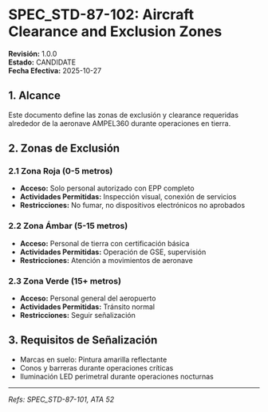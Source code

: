# SPEC_STD-87-102: Aircraft Clearance and Exclusion Zones

**Revisión:** 1.0.0  
**Estado:** CANDIDATE  
**Fecha Efectiva:** 2025-10-27

## 1. Alcance

Este documento define las zonas de exclusión y clearance requeridas alrededor de la aeronave AMPEL360 durante operaciones en tierra.

## 2. Zonas de Exclusión

### 2.1 Zona Roja (0-5 metros)

- **Acceso:** Solo personal autorizado con EPP completo
- **Actividades Permitidas:** Inspección visual, conexión de servicios
- **Restricciones:** No fumar, no dispositivos electrónicos no aprobados

### 2.2 Zona Ámbar (5-15 metros)

- **Acceso:** Personal de tierra con certificación básica
- **Actividades Permitidas:** Operación de GSE, supervisión
- **Restricciones:** Atención a movimientos de aeronave

### 2.3 Zona Verde (15+ metros)

- **Acceso:** Personal general del aeropuerto
- **Actividades Permitidas:** Tránsito normal
- **Restricciones:** Seguir señalización

## 3. Requisitos de Señalización

- Marcas en suelo: Pintura amarilla reflectante
- Conos y barreras durante operaciones críticas
- Iluminación LED perimetral durante operaciones nocturnas

---

*Refs: SPEC_STD-87-101, ATA 52*
